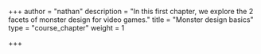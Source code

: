 +++
author = "nathan"
description = "In this first chapter, we explore the 2 facets of monster design for video games."
title = "Monster design basics"
type = "course_chapter"
weight = 1

+++
